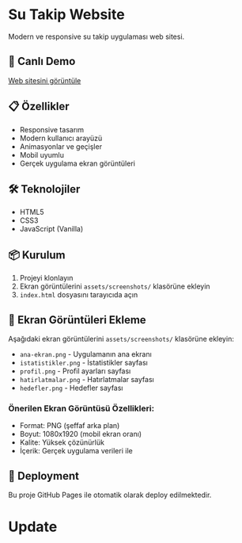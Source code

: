 # Su Takip Website

Modern ve responsive su takip uygulaması web sitesi.

## 🚀 Canlı Demo
[Web sitesini görüntüle](https://suuapp.com)

## 📋 Özellikler
- Responsive tasarım
- Modern kullanıcı arayüzü  
- Animasyonlar ve geçişler
- Mobil uyumlu
- Gerçek uygulama ekran görüntüleri

## 🛠️ Teknolojiler
- HTML5
- CSS3
- JavaScript (Vanilla)

## 📦 Kurulum
1. Projeyi klonlayın
2. Ekran görüntülerini `assets/screenshots/` klasörüne ekleyin
3. `index.html` dosyasını tarayıcıda açın

## 📱 Ekran Görüntüleri Ekleme
Aşağıdaki ekran görüntülerini `assets/screenshots/` klasörüne ekleyin:

- `ana-ekran.png` - Uygulamanın ana ekranı
- `istatistikler.png` - İstatistikler sayfası
- `profil.png` - Profil ayarları sayfası
- `hatirlatmalar.png` - Hatırlatmalar sayfası
- `hedefler.png` - Hedefler sayfası

### Önerilen Ekran Görüntüsü Özellikleri:
- Format: PNG (şeffaf arka plan)
- Boyut: 1080x1920 (mobil ekran oranı)
- Kalite: Yüksek çözünürlük
- İçerik: Gerçek uygulama verileri ile

## 📝 Deployment
Bu proje GitHub Pages ile otomatik olarak deploy edilmektedir.
# Update
